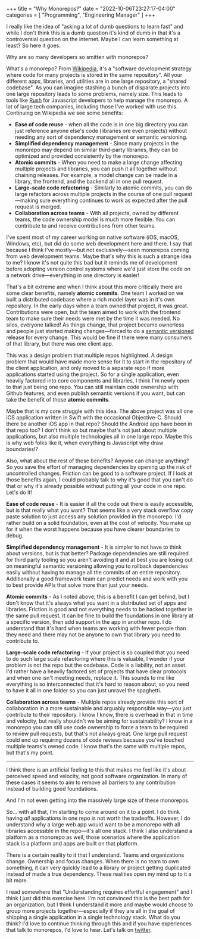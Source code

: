 +++
title = "Why Monorepos?"
date = "2022-10-06T23:27:17-04:00"
categories = [
	"Programming",
	"Engineering Manager"
]
+++

I really like the idea of "asking a lot of dumb questions to learn fast" and while I don't think this is a dumb question it's kind of dumb in that it's a controversial question on the internet. Maybe I can learn something at least? So here it goes. 

Why are so many developers so smitten with monorepos?

<!--more-->

What's a monorepo? From [Wikipedia](https://en.wikipedia.org/wiki/Monorepo), it's a "software development strategy where code for many projects is stored in the same repository". All your different apps, libraries, and utilities are in one large repository, a "shared codebase". As you can imagine stashing a bunch of disparate projects into one large repository leads to some problems, namely size. This leads to tools like [Rush](https://rushjs.io) for Javascript developers to help manage the monorepo. A lot of large tech companies, including those I've worked with use this. Continuing on Wikipedia we see some benefits:

- **Ease of code reuse** - when all the code is in one big directory you can just reference anyone else's code (libraries ore even projects) without needing any sort of dependency management or semantic versioning.
- **Simplified dependency management** - Since many projects in the monorepo may depend on similar third-party libraries, they can be optimized and provided consistently by the monorepo.
- **Atomic commits** - When you need to make a large change affecting multiple projects and libraries, you can push it all together without chaining releases. For example, a model change can be made in a library, the frontend, and the backend all in one pull request.
- **Large-scale code refactoring** - Similarly to atomic commits, you can do large refactors across multiple projects in the course of one pull request—making sure everything continues to work as expected after the pull request is merged.
- **Collaboration across teams** - With all projects, owned by different teams, the code ownership model is much more flexible. You can contribute to and receive contributions from other teams.

I've spent most of my career working on native software (iOS, macOS, Windows, etc), but did do some web development here and there. I say that because I think I've mostly—but not exclusively—seen monorepos coming from web development teams. Maybe that's why this is such a strange idea to me? I know it's not quite this bad but it reminds me of development before adopting version control systems where we'd just store the code on a network drive—everything in one directory is easier!

That's a bit extreme and when I think about this more critically there are some clear benefits, namely **atomic commits**. One team I worked on we built a distributed codebase where a rich model layer was in it's own repository. In the early days when a team owned that project, it was great. Contributions were open, but the team aimed to work with the frontend team to make sure their needs were met by the time it was needed. No silos, everyone talked! As things change, that project became ownerless and people just started making changes—forced to do a [semantic versioned](https://semver.org) release for every change. This would be fine if there were many consumers of that library, but there was one client app. 

This was a design problem that multiple repos highlighted. A design problem that would have made more sense for it to start in the repository of the client application, and only moved to a separate repo if more applications started using the project. So for a single application, even heavily factored into core components and libraries, I think I'm newly open to that just being one repo. You can still maintain code ownership with Github features, and even publish semantic versions if you want, but can take the benefit of those **atomic commits**.

Maybe that is my core struggle with this idea. The above project was all one iOS application written in Swift with the occasional Objective-C. Should there be another iOS app in that repo? Should the Android app have been in that repo too? I don't think so but maybe that's not just about multiple applications, but also multiple technologies all in one large repo. Maybe this is why web folks like it, when everything is Javascript why draw boundaries!?

Also, what about the rest of those benefits? Anyone can change anything? So you save the effort of managing dependencies by opening up the risk of uncontrolled changes. Friction can be good to a software project. If I look at those benefits again, I could probably talk to why it's good that you can't do that or why it's already possible without putting all your code in one repo. Let's do it!

**Ease of code reuse** - It is easier if all the code out there is easily accessible, but is that really what you want? That seems like a very stack overflow copy paste solution to just access any solution provided in the monorepo. I'd rather build on a solid foundation, even at the cost of velocity. You make up for it when the worst happens because you have clearer boundaries to debug.

**Simplified dependency management** - It is simpler to not have to think about versions, but is that better? Package dependencies are still required for third party tooling so you aren't avoiding it and at best you are losing out on meaningful semantic versioning allowing you to rollback dependencies easily without having to manage all the commits of an entire repository. Additionally a good framework team can predict needs and work with you to best provide APIs that solve more than just your needs.

**Atomic commits** - As I noted above, this is a benefit I can get behind, but I don't know that it's always what you want in a distributed set of apps and libraries. Friction is good and not everything needs to be hacked together in the same pull request. It can be fine to build the foundations in one library at a specific version, then add support in the app in another repo. I do understand that it's hard when teams are working with fewer people than they need and there may not be anyone to own that library you need to contribute to.

**Large-scale code refactoring** - If your project is so coupled that you need to do such large scale refactoring where this is valuable, I wonder if your problem is not the repo but the codebase. Code is a liability, not an asset. I'd rather have a heavily factored set of projects that have clear protocols and when one isn't meeting needs, replace it. This sounds to me like everything is so interconnected that it's hard to reason about, so you need to have it all in one folder so you can just unravel the spaghetti.

**Collaboration across teams** - Multiple repos already provide this sort of collaboration in a more sustainable and arguably responsible way—you just contribute to their repository. I know I know, there is overhead in that in time and velocity, but really shouldn't we be aiming for sustainability? I know in a monorepo you can still use code ownership to force a team to be required to review pull requests, but that's not always great. One large pull request could end up requiring dozens of code reviews because you've touched multiple teams's owned code. I know that's the same with multiple repos, but that's my point.

---

I think there is an artificial feeling to this that makes me feel like it's about perceived speed and velocity, not good software organization. In many of these cases it seems to aim to remove all barriers to any contribution instead of building good foundations.

And I'm not even getting into the massively large size of these monorepos.

So… with all that, I'm starting to come around on it to a point. I do think having _all_ applications in one repo is not worth the tradeoffs. However, I do understand why a large web app would want to be a monorepo with all libraries accessible in the repo—it's all one stack. I think I also understand a platform as a monorepo as well, those scenarios where the application stack is a platform and apps are built on that platform. 

There is a certain reality to it that I understand. Teams and organizations change. Ownership and focus changes. When there is no team to own something, it can very quickly lead to a library or project getting duplicated instead of made a true dependency. These realities open my mind up to it a bit more.

I read somewhere that "Understanding requires effortful engagement" and I think I just did this exercise here. I'm not convinced this is the best path for an organization, but I think I understand it more and maybe would choose to group more projects together—especially if they are all in the goal of shipping a single application in a single technology stack. What do you think? I'd love to continue thinking through this and if you have experiences that talk to monorepos, I'd love to hear. Let's talk on [twitter](https://twitter.com/jnjosh).
